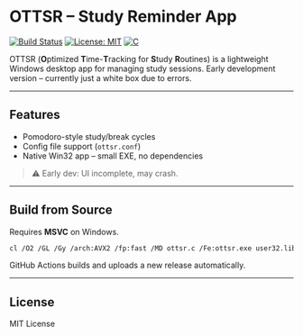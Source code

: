 # OTTSR – Study Reminder App

[![Build Status](https://img.shields.io/github/actions/workflow/status/USERNAME/REPO/ottsr.yml?branch=main)](https://github.com/USERNAME/REPO/actions)
[![License: MIT](https://img.shields.io/badge/License-MIT-green)](LICENSE)
[![C](https://img.shields.io/badge/Language-C-blue)](https://en.wikipedia.org/wiki/C_%28programming_language%29)

OTTSR (**O**ptimized **T**ime-**T**racking for **S**tudy **R**outines) is a lightweight Windows desktop app for managing study sessions. Early development version – currently just a white box due to errors.

---

## Features

* Pomodoro-style study/break cycles
* Config file support (`ottsr.conf`)
* Native Win32 app – small EXE, no dependencies

> ⚠️ Early dev: UI incomplete, may crash.

---

## Build from Source

Requires **MSVC** on Windows.

```sh
cl /O2 /GL /Gy /arch:AVX2 /fp:fast /MD ottsr.c /Fe:ottsr.exe user32.lib kernel32.lib shell32.lib winmm.lib opengl32.lib glu32.lib gdi32.lib comctl32.lib psapi.lib /link /LTCG
```

GitHub Actions builds and uploads a new release automatically.

---

## License

MIT License
